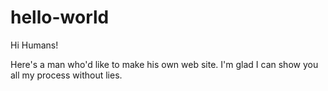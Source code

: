 # hello-world

Hi Humans!

Here's a man who'd like to make his own web site.
I'm glad I can show you all my process without lies.

